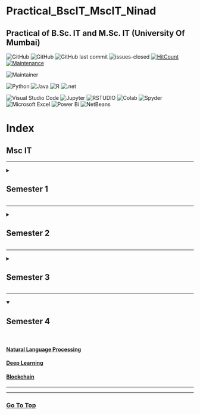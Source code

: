 # Practical_BscIT_MscIT_Ninad
## Practical of B.Sc. IT and M.Sc. IT (University Of Mumbai)

![GitHub](https://img.shields.io/github/stars/NinadKarlekar/Practical_BscIT_MscIT_Ninad?label=Stars)
![GitHub](https://img.shields.io/github/forks/NinadKarlekar/Practical_BscIT_MscIT_Ninad?label=Fork)
![GitHub last commit](https://img.shields.io/github/last-commit/NinadKarlekar/Practical_BscIT_MscIT_Ninad?logo=github)
![issues-closed](https://img.shields.io/github/issues-closed/NinadKarlekar/Practical_BscIT_MscIT_Ninad)
[![HitCount](http://hits.dwyl.com/NinadKarlekar/Practical_BscIT_MscIT_Ninad.svg)](http://hits.dwyl.com/NinadKarlekar/Practical_BscIT_MscIT_Ninad)
[![Maintenance](https://img.shields.io/badge/Maintained%3F-yes-green.svg)](https://GitHub.com/Naereen/StrapDown.js/graphs/commit-activity)

![Maintainer](https://img.shields.io/badge/maintainer-NinadKarlekar-blue)

![Python](https://img.shields.io/badge/python-3670A0?style=for-the-badge&logo=python&logoColor=ffdd54)
![Java](https://img.shields.io/badge/java-%23ED8B00.svg?style=for-the-badge&logo=java&logoColor=white)
![R](https://img.shields.io/badge/r-%23276DC3.svg?style=for-the-badge&logo=r&logoColor=white)
![.net](https://img.shields.io/badge/.NET-512BD4.svg?style=for-the-badge&logo=dotnet&logoColor=white)


![Visual Studio Code](https://img.shields.io/badge/Visual_Studio_Code-0078D4?style=for-the-badge&logo=visual%20studio%20code&logoColor=white)
![Jupyter](https://img.shields.io/badge/Jupyter-F37626.svg?style=for-the-badge&logo=Jupyter&logoColor=white)
![RSTUDIO](https://img.shields.io/badge/RStudio-75AADB?style=for-the-badge&logo=RStudio&logoColor=white)
![Colab](https://img.shields.io/badge/Colab-F9AB00?style=for-the-badge&logo=googlecolab&color=525252)
![Spyder](https://img.shields.io/badge/Spyder%20Ide-FF0000?style=for-the-badge&logo=spyder%20ide&logoColor=white)
![Microsoft Excel](https://img.shields.io/badge/Microsoft_Excel-217346?style=for-the-badge&logo=microsoft-excel&logoColor=white)
![Power Bi](https://img.shields.io/badge/power_bi-F2C811?style=for-the-badge&logo=powerbi&logoColor=black)
![NetBeans](https://img.shields.io/badge/apache%20netbeans-1B6AC6?style=for-the-badge&logo=apache%20netbeans%20IDE&logoColor=white)

# Index

## Msc IT

-----------------------

<details>
<summary><h2><b>Semester 1</b></h2></summary>
<br>

#### [Research in Computing](/MscIT/Semester%201/Research_In_Computing/)
#### [Data Science](/MscIT/Semester%201/Data_Science/)
#### [Cloud Computing](/MscIT/Semester%201/Cloud_Computing/)
#### [Soft Computing techniques](/MscIT/Semester%201/Soft_Computing_Techniques/)


</details>


*************

<details close>
<summary><h2><b>Semester 2</b></h2></summary>
<br>

#### [Big Data Analytics](/MscIT/Semester%202/BigDataAnalytics/)
#### [Morden Networking](/MscIT/Semester%202/MordenNetworking/)
#### [Microservices Architecture](/MscIT/Semester%202/MicroservicesArchitecture/)
#### [Image Processing](/MscIT/Semester%202/ImageProcessing/)


</details>

******************

<details close>
<summary><h2><b>Semester 3</b></h2></summary>
<br>

#### [Applied Artificial Intelligence](/MscIT/Semester%203/Applied_Artificial_Intelligence/)
#### [Machine Learning](/MscIT/Semester%203/Machine_Learning/)
#### [Robotic Process Automation](/MscIT/Semester%203/Robotic_Process_Automation/)


</details>

******************

<details open>
<summary><h2><b>Semester 4</b></h2></summary>
<br>

#### [Natural Language Processing](/MscIT/Semester%204/Natural_Language_Processing/)
#### [Deep Learning](/MscIT/Semester%204/Deep_Learning/)
#### [Blockchain](/MscIT/Semester%204/Blockchain/)


</details>

*****************
*********************

### [Go To Top](#practical_bscit_mscit_ninad)
